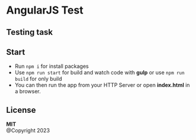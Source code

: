 <h1 class="code-line" data-line-start=0 data-line-end=1 ><a id="AngularJS_Test_0"></a>AngularJS Test</h1>
<h2 class="code-line" data-line-start=1 data-line-end=2 ><a id="Testing_1"></a>Testing task</h2>
<h2 class="code-line" data-line-start=3 data-line-end=4 ><a id="Start_3"></a>Start</h2>
<ul>
<li class="has-line-data" data-line-start="5" data-line-end="6">Run <code>npm i</code> for install packages</li>
<li class="has-line-data" data-line-start="6" data-line-end="7">Use <code>npm run start</code> for build and watch code with <strong>gulp</strong> or use <code>npm run build</code> for only build</li>
<li class="has-line-data" data-line-start="7" data-line-end="8">You can then run the app from your HTTP Server or open <strong>index.html</strong> in a browser.</li>
</ul>
<h2 class="code-line" data-line-start=10 data-line-end=11 ><a id="License_10"></a>License</h2>
<p class="has-line-data" data-line-start="11" data-line-end="13"><strong>MIT</strong><br>
@Copyright 2023</p>
